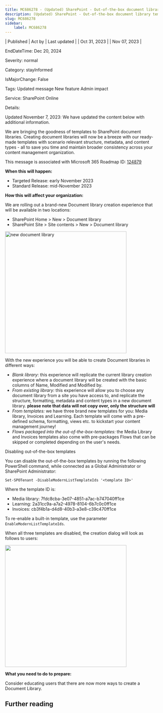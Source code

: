 ```yaml
---
title: MC686278 - (Updated) SharePoint - Out-of-the-box document library templates
description: (Updated) SharePoint - Out-of-the-box document library templates
slug: MC686278
sidebar:
    label: MC686278
---
```



| Published | Act by | Last updated |
| Oct 31, 2023 |  | Nov 07, 2023 |

EndDateTime: Dec 20, 2024

Severity: normal

Category: stayInformed

IsMajorChange: False

Tags: Updated message New feature Admin impact

Service: SharePoint Online

Details: 

<p style="">Updated November 7, 2023: We have updated the content below with additional information.</p><p style="">We are bringing the goodness of templates to SharePoint document libraries. Creating document libraries will now be a breeze with our ready-made templates with scenario relevant structure, metadata, and content types - all to save you time and maintain broader consistency across your content management organization.&nbsp;<br></p><p style="">This message is associated with Microsoft 365 Roadmap ID: <a href="https://www.microsoft.com/microsoft-365/roadmap?filters=&amp;searchterms=124879" target="_blank">124879</a> 
</p><p style="">
</p><p style=""><b>When this will happen:</b></p><ul><li><span style="font-size: 14px;">Targeted Release: early November 2023&nbsp;</span></li><li><span style="font-size: 14px;">Standard Release: mid-November 2023&nbsp;</span></li></ul><p style=""><b>How this will affect your organization:</b>
</p><p style="">
</p><p style="">We are rolling out a brand-new Document library creation experience that will be available in two locations:&nbsp;<br></p><ul><li>SharePoint Home &gt; New &gt; Document library&nbsp;<br></li><li>SharePoint Site &gt; Site contents &gt; New &gt; Document library&nbsp;</li></ul><p><img src="https://img-prod-cms-rt-microsoft-com.akamaized.net/cms/api/am/imageFileData/RW1dOk8?ver=9f3b" style="width: 400px;" alt="new document library"><br></p><p style=""><span style="font-size: 14px;">With the new experience you will be able to create Document libraries in different ways:&nbsp;</span></p><ul><li><span style="font-size: 14px;"><i>Blank library</i>: this experience will replicate the current library creation experience where a document library will be created with the basic columns of Name, Modified and Modified by.</span></li><li><span style="font-size: 14px;"><i style="">From existing library:</i> this experience will allow you to choose any document library from a site you have access to, and replicate the structure, formatting, metadata and content types in a new document library. <b>please note that data will not copy over, only the structure will</b></span></li><li><span style="font-size: 14px;"><i style="">From templates:</i> we have three brand new templates for you: Media library, Invoices and Learning. Each template will come with a pre-defined schema, formatting, views etc. to kickstart your content management journey!&nbsp;</span></li><li><i>Flows packaged into the out-of-the-box-templates: </i>the Media Library and Invoices templates also come with pre-packages Flows that can be skipped or completed depending on the user's needs.</li></ul><p>Disabling out-of-the-box templates 
</p><p>You can disable the out-of-the-box templates by running the following PowerShell command, while connected as a Global Administrator or SharePoint Administrator: 
</p><p><code>Set-SPOTenant -DisableModernListTemplateIds '&lt;template ID&gt;'</code>
</p><p>Where the template ID is: 
</p><ul><li>Media library: 7fdc8cba-3e07-4851-a7ac-b747040ff1ce 
</li><li>Learning: 2a31cc9a-a7a2-4978-8104-6b7c0c0ff1ce 
</li><li>Invoices: cb3f4b1a-d4d8-40b3-a3e8-c39c470ff1ce</li></ul><p style="">To re-enable a built-in template, use the parameter <code>EnableModernListTemplateIds</code>.</p><p style="">When all three templates are disabled, the creation dialog will look as follows to users:&nbsp;</p><p style=""><img src="https://img-prod-cms-rt-microsoft-com.akamaized.net/cms/api/am/imageFileData/RW1eDE8?ver=9947" style="width: 400px;"><br></p><p style=""><b>What you need to do to prepare:</b>
</p><p style="">
</p><p style="">Consider educating users that there are now more ways to create a Document Library.&nbsp;</p>

## Further reading
